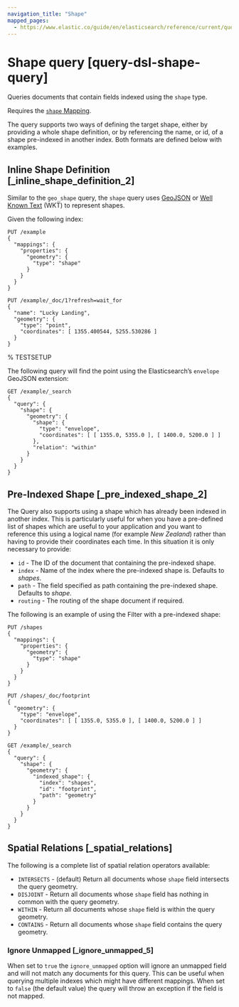 ```yaml
---
navigation_title: "Shape"
mapped_pages:
  - https://www.elastic.co/guide/en/elasticsearch/reference/current/query-dsl-shape-query.html
---
```


# Shape query [query-dsl-shape-query]


Queries documents that contain fields indexed using the `shape` type.

Requires the [`shape` Mapping](/reference/elasticsearch/mapping-reference/shape.md).

The query supports two ways of defining the target shape, either by providing a whole shape definition, or by referencing the name, or id, of a shape pre-indexed in another index. Both formats are defined below with examples.

## Inline Shape Definition [_inline_shape_definition_2]

Similar to the `geo_shape` query, the `shape` query uses [GeoJSON](http://geojson.org) or [Well Known Text](https://en.wikipedia.org/wiki/Well-known_text_representation_of_geometry) (WKT) to represent shapes.

Given the following index:

```console
PUT /example
{
  "mappings": {
    "properties": {
      "geometry": {
        "type": "shape"
      }
    }
  }
}

PUT /example/_doc/1?refresh=wait_for
{
  "name": "Lucky Landing",
  "geometry": {
    "type": "point",
    "coordinates": [ 1355.400544, 5255.530286 ]
  }
}
```
% TESTSETUP

The following query will find the point using the Elasticsearch’s `envelope` GeoJSON extension:

```console
GET /example/_search
{
  "query": {
    "shape": {
      "geometry": {
        "shape": {
          "type": "envelope",
          "coordinates": [ [ 1355.0, 5355.0 ], [ 1400.0, 5200.0 ] ]
        },
        "relation": "within"
      }
    }
  }
}
```


## Pre-Indexed Shape [_pre_indexed_shape_2]

The Query also supports using a shape which has already been indexed in another index. This is particularly useful for when you have a pre-defined list of shapes which are useful to your application and you want to reference this using a logical name (for example *New Zealand*) rather than having to provide their coordinates each time. In this situation it is only necessary to provide:

* `id` - The ID of the document that containing the pre-indexed shape.
* `index` - Name of the index where the pre-indexed shape is. Defaults to *shapes*.
* `path` - The field specified as path containing the pre-indexed shape. Defaults to *shape*.
* `routing` - The routing of the shape document if required.

The following is an example of using the Filter with a pre-indexed shape:

```console
PUT /shapes
{
  "mappings": {
    "properties": {
      "geometry": {
        "type": "shape"
      }
    }
  }
}

PUT /shapes/_doc/footprint
{
  "geometry": {
    "type": "envelope",
    "coordinates": [ [ 1355.0, 5355.0 ], [ 1400.0, 5200.0 ] ]
  }
}

GET /example/_search
{
  "query": {
    "shape": {
      "geometry": {
        "indexed_shape": {
          "index": "shapes",
          "id": "footprint",
          "path": "geometry"
        }
      }
    }
  }
}
```


## Spatial Relations [_spatial_relations]

The following is a complete list of spatial relation operators available:

* `INTERSECTS` - (default) Return all documents whose `shape` field intersects the query geometry.
* `DISJOINT` - Return all documents whose `shape` field has nothing in common with the query geometry.
* `WITHIN` - Return all documents whose `shape` field is within the query geometry.
* `CONTAINS` - Return all documents whose `shape` field contains the query geometry.


### Ignore Unmapped [_ignore_unmapped_5]

When set to `true` the `ignore_unmapped` option will ignore an unmapped field and will not match any documents for this query. This can be useful when querying multiple indexes which might have different mappings. When set to `false` (the default value) the query will throw an exception if the field is not mapped.


